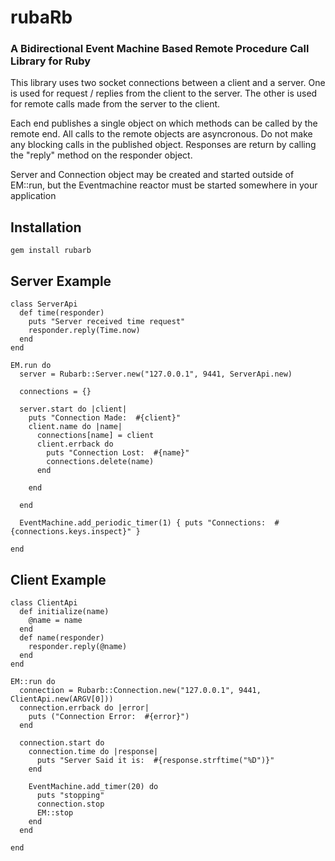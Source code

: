 # rubaRb
### A Bidirectional Event Machine Based Remote Procedure Call Library for Ruby

This library uses two socket connections between a client and a server.
One is used for request / replies from the client to the server.
The other is used for remote calls made from the server to the client.

Each end publishes a single object on which methods can be called by the remote end.
All calls to the remote objects are asyncronous.  Do not make any blocking calls in
the published object.  Responses are return by calling the "reply" method on the responder object.

Server and Connection object may be created and started outside of EM::run,
but the Eventmachine reactor must be started somewhere in your application

## Installation

    gem install rubarb

## Server Example

    class ServerApi
      def time(responder)
        puts "Server received time request"
        responder.reply(Time.now)
      end
    end

    EM.run do
      server = Rubarb::Server.new("127.0.0.1", 9441, ServerApi.new)

      connections = {}

      server.start do |client|
        puts "Connection Made:  #{client}"
        client.name do |name|
          connections[name] = client
          client.errback do
            puts "Connection Lost:  #{name}"
            connections.delete(name)
          end

        end

      end

      EventMachine.add_periodic_timer(1) { puts "Connections:  #{connections.keys.inspect}" }

    end

## Client Example

    class ClientApi
      def initialize(name)
        @name = name
      end
      def name(responder)
        responder.reply(@name)
      end
    end

    EM::run do
      connection = Rubarb::Connection.new("127.0.0.1", 9441, ClientApi.new(ARGV[0]))
      connection.errback do |error|
        puts ("Connection Error:  #{error}")
      end

      connection.start do
        connection.time do |response|
          puts "Server Said it is:  #{response.strftime("%D")}"
        end

        EventMachine.add_timer(20) do
          puts "stopping"
          connection.stop
          EM::stop
        end
      end

    end
